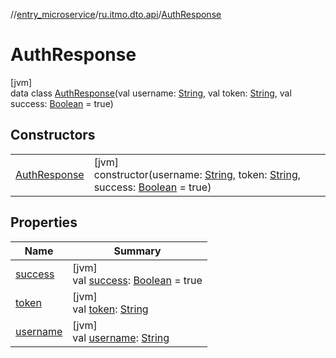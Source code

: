 //[entry_microservice](../../../index.md)/[ru.itmo.dto.api](../index.md)/[AuthResponse](index.md)

# AuthResponse

[jvm]\
data class [AuthResponse](index.md)(val username: [String](https://kotlinlang.org/api/core/kotlin-stdlib/kotlin/-string/index.html), val token: [String](https://kotlinlang.org/api/core/kotlin-stdlib/kotlin/-string/index.html), val success: [Boolean](https://kotlinlang.org/api/core/kotlin-stdlib/kotlin/-boolean/index.html) = true)

## Constructors

| | |
|---|---|
| [AuthResponse](-auth-response.md) | [jvm]<br>constructor(username: [String](https://kotlinlang.org/api/core/kotlin-stdlib/kotlin/-string/index.html), token: [String](https://kotlinlang.org/api/core/kotlin-stdlib/kotlin/-string/index.html), success: [Boolean](https://kotlinlang.org/api/core/kotlin-stdlib/kotlin/-boolean/index.html) = true) |

## Properties

| Name | Summary |
|---|---|
| [success](success.md) | [jvm]<br>val [success](success.md): [Boolean](https://kotlinlang.org/api/core/kotlin-stdlib/kotlin/-boolean/index.html) = true |
| [token](token.md) | [jvm]<br>val [token](token.md): [String](https://kotlinlang.org/api/core/kotlin-stdlib/kotlin/-string/index.html) |
| [username](username.md) | [jvm]<br>val [username](username.md): [String](https://kotlinlang.org/api/core/kotlin-stdlib/kotlin/-string/index.html) |